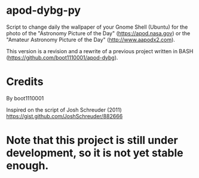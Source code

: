 # apod-dybg-py
Script to change daily the wallpaper of your Gnome Shell (Ubuntu) for the photo of the "Astronomy Picture of the Day" (https://apod.nasa.gov) or the "Amateur Astronomy Picture of the Day" (http://www.aapodx2.com).

This version is a revision and a rewrite of a previous project written in BASH (https://github.com/boot1110001/apod-dybg).

# Credits

By boot1110001

Inspired on the script of Josh Schreuder (2011) https://gist.github.com/JoshSchreuder/882666

# Note that this project is still under development, so it is not yet stable enough.
